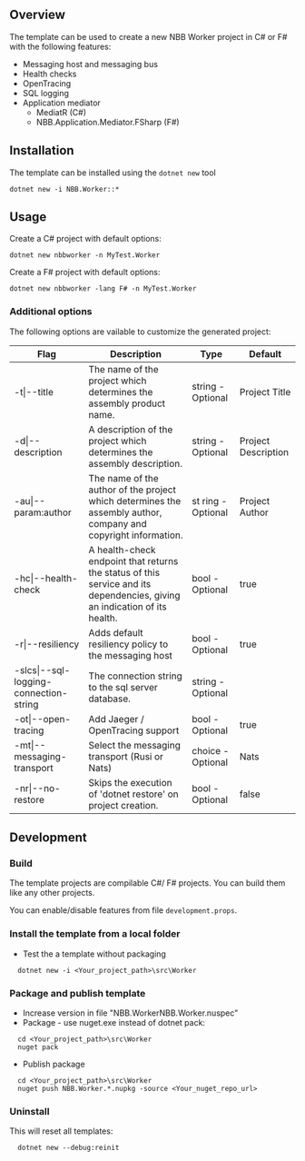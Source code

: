 ﻿## Overview

The template can be used to create a new NBB Worker project in C# or F# with the following features:
* Messaging host and messaging bus
* Health checks
* OpenTracing
* SQL logging
* Application mediator
  * MediatR (C#) 
  * NBB.Application.Mediator.FSharp (F#)

## Installation

The template can be installed using the `dotnet new` tool
```console
dotnet new -i NBB.Worker::*
```

## Usage
Create a C# project with default options:
```console
dotnet new nbbworker -n MyTest.Worker
```
Create a F# project with default options:
```console
dotnet new nbbworker -lang F# -n MyTest.Worker
```

### Additional options
The following options are vailable to customize the generated project:

|Flag | Description | Type | Default |
|-----|-------------|------|---------|
| -t\|--title        |                     The name of the project which determines the assembly product name. | string - Optional | Project Title |
| -d\|--description  |                     A description of the project which determines the assembly description. | string - Optional | Project Description |
| -au\|--param:author|                     The name of the author of the project which determines the assembly author, company and copyright information. | st ring - Optional| Project Author|
| -hc\|--health-check|                     A health-check endpoint that returns the status of this service and its dependencies, giving an indication of its health.|bool - Optional|true|
| -r\|--resiliency   |                     Adds default resiliency policy to the messaging host | bool - Optional | true|
| -slcs\|--sql-logging-connection-string|  The connection string to the sql server database.|string - Optional| 
| -ot\|--open-tracing|                     Add Jaeger / OpenTracing support|bool - Optional| true|
| -mt\|--messaging-transport|			   Select the messaging transport (Rusi or Nats)|choice - Optional| Nats
| -nr\|--no-restore  |                     Skips the execution of 'dotnet restore' on project creation.|bool - Optional| false|


## Development
### Build
The template projects are compilable C#/ F# projects. You can build them like any other projects.

You can enable/disable features from file `development.props`.

### Install the template from a local folder
- Test the a template without packaging
```console
  dotnet new -i <Your_project_path>\src\Worker
```

### Package and publish template
- Increase version in file "NBB.WorkerNBB.Worker.nuspec"
- Package - use nuget.exe instead of dotnet pack:
```console
  cd <Your_project_path>\src\Worker
  nuget pack
``` 
- Publish package
```console
  cd <Your_project_path>\src\Worker
  nuget push NBB.Worker.*.nupkg -source <Your_nuget_repo_url>
``` 

### Uninstall
This will reset all templates:
```console
  dotnet new --debug:reinit
``` 